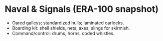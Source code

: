 # Naval & Signals (ERA-100 snapshot)
- Oared galleys; standardized hulls; laminated oarlocks.
- Boarding kit: shell shields, nets, axes; slings for skirmish.
- Command/control: drums, horns, coded whistles.
